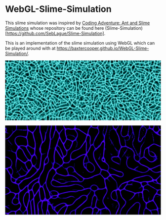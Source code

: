 # WebGL-Slime-Simulation

This slime simulation was inspired by [Coding Adventure: Ant and Slime Simulations]('https://www.youtube.com/watch?v=X-iSQQgOd1A') whose repository can be found here (Slime-Simulation)[https://github.com/SebLague/Slime-Simulation].

This is an implementation of the slime simulation using WebGL which can be played around with at https://baxtercooper.github.io/WebGL-Slime-Simulation/.

![Image](./images/image1.png)

![Image](./images/image2.png)


